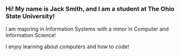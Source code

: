 ### Hi! My name is Jack Smith, and I am  a student at The Ohio State University!
I am majoring in Information Systems with a minor in Computer and Information Science!

I enjoy learning about computers and how to code!



